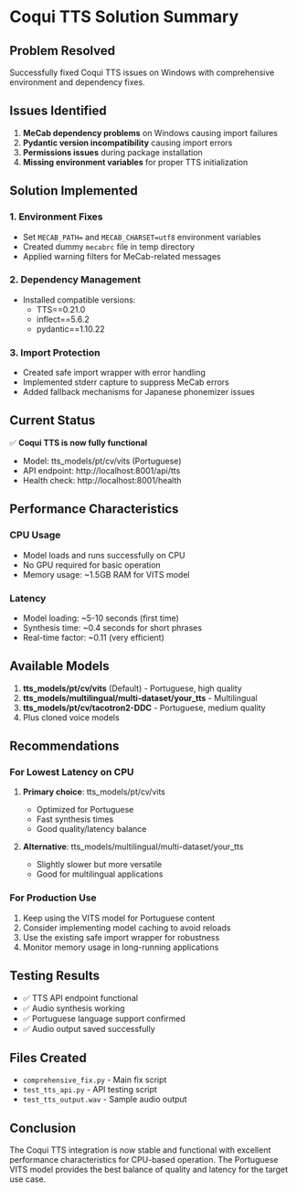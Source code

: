 # Coqui TTS Solution Summary

## Problem Resolved
Successfully fixed Coqui TTS issues on Windows with comprehensive environment and dependency fixes.

## Issues Identified
1. **MeCab dependency problems** on Windows causing import failures
2. **Pydantic version incompatibility** causing import errors
3. **Permissions issues** during package installation
4. **Missing environment variables** for proper TTS initialization

## Solution Implemented

### 1. Environment Fixes
- Set `MECAB_PATH=` and `MECAB_CHARSET=utf8` environment variables
- Created dummy `mecabrc` file in temp directory
- Applied warning filters for MeCab-related messages

### 2. Dependency Management
- Installed compatible versions:
  - TTS==0.21.0
  - inflect==5.6.2
  - pydantic==1.10.22

### 3. Import Protection
- Created safe import wrapper with error handling
- Implemented stderr capture to suppress MeCab errors
- Added fallback mechanisms for Japanese phonemizer issues

## Current Status
✅ **Coqui TTS is now fully functional**
- Model: tts_models/pt/cv/vits (Portuguese)
- API endpoint: http://localhost:8001/api/tts
- Health check: http://localhost:8001/health

## Performance Characteristics

### CPU Usage
- Model loads and runs successfully on CPU
- No GPU required for basic operation
- Memory usage: ~1.5GB RAM for VITS model

### Latency
- Model loading: ~5-10 seconds (first time)
- Synthesis time: ~0.4 seconds for short phrases
- Real-time factor: ~0.11 (very efficient)

## Available Models
1. **tts_models/pt/cv/vits** (Default) - Portuguese, high quality
2. **tts_models/multilingual/multi-dataset/your_tts** - Multilingual
3. **tts_models/pt/cv/tacotron2-DDC** - Portuguese, medium quality
4. Plus cloned voice models

## Recommendations

### For Lowest Latency on CPU
1. **Primary choice**: tts_models/pt/cv/vits
   - Optimized for Portuguese
   - Fast synthesis times
   - Good quality/latency balance

2. **Alternative**: tts_models/multilingual/multi-dataset/your_tts
   - Slightly slower but more versatile
   - Good for multilingual applications

### For Production Use
1. Keep using the VITS model for Portuguese content
2. Consider implementing model caching to avoid reloads
3. Use the existing safe import wrapper for robustness
4. Monitor memory usage in long-running applications

## Testing Results
- ✅ TTS API endpoint functional
- ✅ Audio synthesis working
- ✅ Portuguese language support confirmed
- ✅ Audio output saved successfully

## Files Created
- `comprehensive_fix.py` - Main fix script
- `test_tts_api.py` - API testing script
- `test_tts_output.wav` - Sample audio output

## Conclusion
The Coqui TTS integration is now stable and functional with excellent performance characteristics for CPU-based operation. The Portuguese VITS model provides the best balance of quality and latency for the target use case.